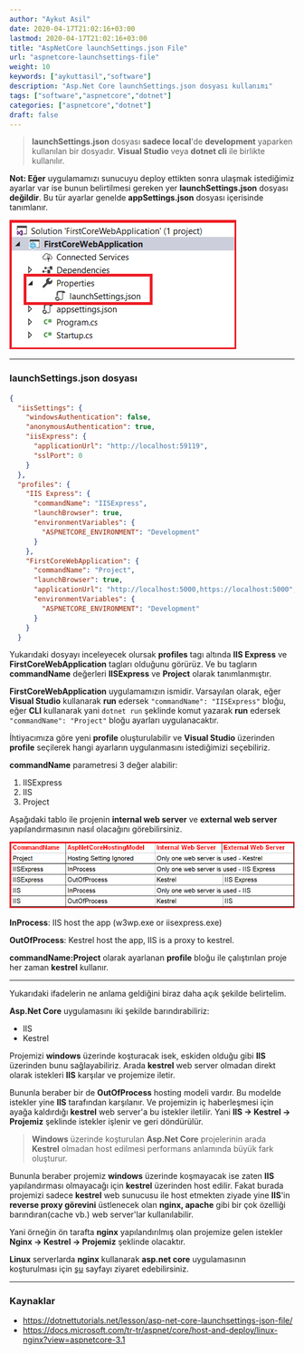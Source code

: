 ```yaml
---
author: "Aykut Asil"
date: 2020-04-17T21:02:16+03:00
lastmod: 2020-04-17T21:02:16+03:00
title: "AspNetCore launchSettings.json File"
url: "aspnetcore-launchsettings-file"
weight: 10
keywords: ["aykuttasil","software"]
description: "Asp.Net Core launchSettings.json dosyası kullanımı"
tags: ["software","aspnetcore","dotnet"]
categories: ["aspnetcore","dotnet"]
draft: false
---
```


> **launchSettings.json** dosyası **sadece local**'de **development** yaparken kullanılan bir dosyadır. **Visual Studio** veya **dotnet cli** ile birlikte kullanılır.

**Not: Eğer** uygulamamızı sunucuyu deploy ettikten sonra ulaşmak istediğimiz ayarlar var ise bunun belirtilmesi gereken yer **launchSettings.json** dosyası **değildir**. Bu tür ayarlar genelde **appSettings.json** dosyası içerisinde tanımlanır.

<img src="/img/launchSettings.png" />

---

### launchSettings.json dosyası

```json
{
  "iisSettings": {
    "windowsAuthentication": false, 
    "anonymousAuthentication": true, 
    "iisExpress": {
      "applicationUrl": "http://localhost:59119",
      "sslPort": 0
    }
  },
  "profiles": {
    "IIS Express": {
      "commandName": "IISExpress",
      "launchBrowser": true,
      "environmentVariables": {
        "ASPNETCORE_ENVIRONMENT": "Development"
      }
    },
    "FirstCoreWebApplication": {
      "commandName": "Project",
      "launchBrowser": true,
      "applicationUrl": "http://localhost:5000,https://localhost:5000",
      "environmentVariables": {
        "ASPNETCORE_ENVIRONMENT": "Development"
      }
    }
  }
```

Yukarıdaki dosyayı inceleyecek olursak **profiles** tagı altında **IIS Express** ve **FirstCoreWebApplication** tagları olduğunu görürüz. Ve bu tagların **commandName** değerleri **IISExpress** ve **Project** olarak tanımlanmıştır. 

**FirstCoreWebApplication** uygulamamızın ismidir. Varsayılan olarak, eğer **Visual Studio** kullanarak **run** edersek `"commandName": "IISExpress"` bloğu, eğer **CLI** kullanarak yani `dotnet run` şeklinde komut yazarak **run** edersek `"commandName": "Project"` bloğu ayarları uygulanacaktır.

İhtiyacımıza göre yeni **profile** oluşturulabilir ve **Visual Studio** üzerinden **profile** seçilerek hangi ayarların uygulanmasını istediğimizi seçebiliriz.

**commandName** parametresi 3 değer alabilir:

1. IISExpress
2. IIS
3. Project

Aşağıdaki tablo ile projenin **internal web server** ve **external web server** yapılandırmasının nasıl olacağını görebilirsiniz.

<img src="/img/launchSettings_commandName_vs_aspnetcorehostingmodel.png" />

**InProcess**: IIS host the app (w3wp.exe or iisexpress.exe)

**OutOfProcess**: Kestrel host the app, IIS is a proxy to kestrel.

**commandName:Project** olarak ayarlanan **profile** bloğu ile çalıştırılan proje her zaman **kestrel** kullanır.

---

Yukarıdaki ifadelerin ne anlama geldiğini biraz daha açık şekilde belirtelim.

**Asp.Net Core** uygulamasını iki şekilde barındırabiliriz: 

- IIS
- Kestrel

Projemizi **windows** üzerinde koşturacak isek, eskiden olduğu gibi **IIS** üzerinden bunu sağlayabiliriz. Arada **kestrel** web server olmadan direkt olarak istekleri **IIS** karşılar ve projemize iletir. 

Bununla beraber bir de **OutOfProcess** hosting modeli vardır. Bu modelde istekler yine **IIS** tarafından karşılanır. Ve projemizin iç haberleşmesi için ayağa kaldırdığı **kestrel** web server'a bu istekler iletilir. Yani **IIS -> Kestrel -> Projemiz** şeklinde istekler işlenir ve geri döndürülür.

> **Windows** üzerinde koşturulan **Asp.Net Core** projelerinin arada **Kestrel** olmadan host edilmesi performans anlamında büyük fark oluşturur.

Bununla beraber projemiz **windows** üzerinde koşmayacak ise zaten **IIS** yapılandırması olmayacağı için **kestrel** üzerinden host edilir. Fakat burada projemizi sadece **kestrel** web sunucusu ile host etmekten ziyade yine **IIS**'in **reverse proxy görevini** üstlenecek olan **nginx, apache** gibi bir çok özelliği barındıran(cache vb.) web server'lar kullanılabilir. 

Yani örneğin ön tarafta **nginx** yapılandırılmış olan projemize gelen istekler **Nginx -> Kestrel -> Projemiz** şeklinde olacaktır. 

**Linux** serverlarda **nginx** kullanarak **asp.net core** uygulamasının koşturulması için [şu](https://docs.microsoft.com/tr-tr/aspnet/core/host-and-deploy/linux-nginx?view=aspnetcore-3.1) sayfayı ziyaret edebilirsiniz.

---

### Kaynaklar

- <https://dotnettutorials.net/lesson/asp-net-core-launchsettings-json-file/>
- <https://docs.microsoft.com/tr-tr/aspnet/core/host-and-deploy/linux-nginx?view=aspnetcore-3.1>
